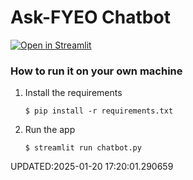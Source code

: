 # Ask-FYEO Chatbot


[![Open in Streamlit](https://static.streamlit.io/badges/streamlit_badge_black_white.svg)](https://ask-fyeo-chatbot.streamlit.app/)

### How to run it on your own machine

1. Install the requirements

   ```
   $ pip install -r requirements.txt
   ```

2. Run the app

   ```
   $ streamlit run chatbot.py
   ```

UPDATED:2025-01-20 17:20:01.290659
